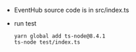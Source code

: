 - EventHub source code is in src/index.ts
- run test

    ```
    yarn global add ts-node@8.4.1
    ts-node test/index.ts
    ```


